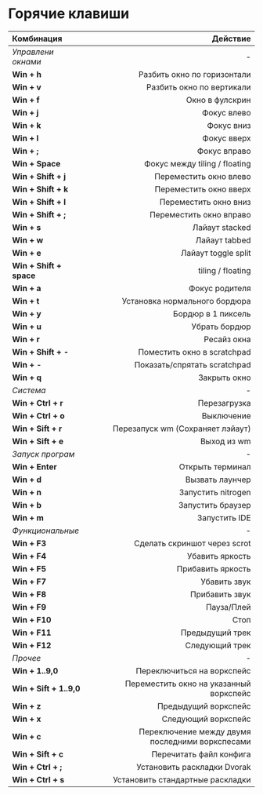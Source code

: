 # Горячие клавиши

| Комбинация           | Действие |
|:-------------------- | ---------:|
| *Управлени окнами*   |-|
| **Win + h**          | Разбить окно по горизонтали |
| **Win + v**          | Разбить окно по вертикали |
| **Win + f**          | Окно в фулскрин |
| **Win + j**          | Фокус влево |
| **Win + k**          | Фокус вниз |
| **Win + l**          | Фокус вверх |
| **Win + ;**          | Фокус вправо |
| **Win + Space**      | Фокус между tiling / floating |
| **Win + Shift + j**  | Переместить окно влево |
| **Win + Shift + k**  | Переместить окно вверх |
| **Win + Shift + l**  | Переместить окно вниз |
| **Win + Shift + ;**  | Переместить окно вправо |
| **Win + s**          | Лайаут stacked |
| **Win + w**          | Лайаут tabbed |
| **Win + e**          | Лайаут toggle split |
| **Win + Shift + space** | tiling / floating |
| **Win + a**          | Фокус родителя |
| **Win + t**          | Установка нормального бордюра |
| **Win + y**          | Бордюр в 1 пиксель |
| **Win + u**          | Убрать бордюр |
| **Win + r**          | Ресайз окна |
| **Win + Shift + -**  | Поместить окно в scratchpad |
| **Win + -**          | Показать/спрятать scratchpad |
| **Win + q**          | Закрыть окно |
| *Система*            |-|
| **Win + Ctrl + r**   | Перезагрузка |
| **Win + Ctrl + o**   | Выключение |
| **Win + Sift + r**   | Перезапуск wm (Сохраняет лэйаут) |
| **Win + Sift + e**   | Выход из wm |
| *Запуск програм*     |-|
| **Win + Enter**      | Открыть терминал |
| **Win + d**          | Вызвать лаунчер |
| **Win + n**          | Запустить nitrogen |
| **Win + b**          | Запустить браузер |
| **Win + m**          | Запустить IDE |
| *Функциональные*     |-|
| **Win + F3**         | Сделать скриншот через scrot |
| **Win + F4**         | Убавить яркость |
| **Win + F5**         | Прибавить яркость |
| **Win + F7**         | Убавить звук |
| **Win + F8**         | Прибавить звук |
| **Win + F9**         | Пауза/Плей |
| **Win + F10**        | Стоп |
| **Win + F11**        | Предыдущий трек |
| **Win + F12**        | Следующий трек |
| *Прочее*             |-|
| **Win + 1..9,0**     | Переключиться на воркспейс |
| **Win + Sift + 1..9,0**| Переместить окно на указанный воркспейс |
| **Win + z**          | Предыдущий воркспейс |
| **Win + x**          | Следующий воркспейс |
| **Win + c**          | Переключение между двумя последними воркспесами |
| **Win + Sift + с**   | Перечитать файл конфига |
| **Win + Ctrl + ;**   | Установить раскладки Dvorak |
| **Win + Ctrl + s**   | Установить стандартные раскладки|
